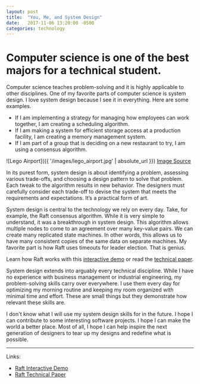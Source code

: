 ```yaml
---
layout: post
title:  "You, Me, and System Design"
date:   2017-11-06 13:20:00 -0500
categories: technology
---
```

# Computer science is one of the best majors for a technical student. 

Computer science teaches problem-solving and it is highly applicable to other disciplines. One of my favorite parts of computer science is system design. I love system design because I see it in everything. Here are some examples.

* If I am implementing a strategy for managing how employees can work together, I am creating a scheduling algorithm.
* If I am making a system for efficient storage access at a production facility, I am creating a memory management system.
* If I am part of a group that is deciding on a new restaurant to try, I am using a consensus algorithm.

![Lego Airport]({{ '/images/lego_airport.jpg' | absolute_url }})
[Image Source](https://flic.kr/p/dW915G)

In its purest form, system design is about identifying a problem, assessing various trade-offs, and choosing a design pattern to solve that problem. Each tweak to the algorithm results in new behavior. The designers must carefully consider each trade-off to devise the system that meets the requirements and expectations. It’s a practical form of art.

System design is central to the technology we rely on every day. Take, for example, the Raft consensus algorithm. While it is very simple to understand, it was a breakthrough in system design. This algorithm allows multiple nodes to come to an agreement over many key-value pairs. We can create many replicated state machines. In other words, this allows us to have many consistent copies of the same data on separate machines. My favorite part is how Raft uses timeouts for leader election. That is genius.

Learn how Raft works with this [interactive demo](http://thesecretlivesofdata.com/raft/) or read the [technical paper](https://raft.github.io/raft.pdf).

System design extends into arguably every technical discipline. While I have no experience with business management or industrial engineering, my problem-solving skills carry over everywhere. I use them every day for optimizing my morning routine and keeping my room organized with minimal time and effort. These are small things but they demonstrate how relevant these skills are.

I don't know what I will use my system design skills for in the future. I hope I can contribute to some interesting software projects. I hope I can make the world a better place. Most of all, I hope I can help inspire the next generation of designers to tear up my designs and redefine what is possible.


---

Links:

* [Raft Interactive Demo](http://thesecretlivesofdata.com/raft/)
* [Raft Technical Paper](https://raft.github.io/raft.pdf/)

